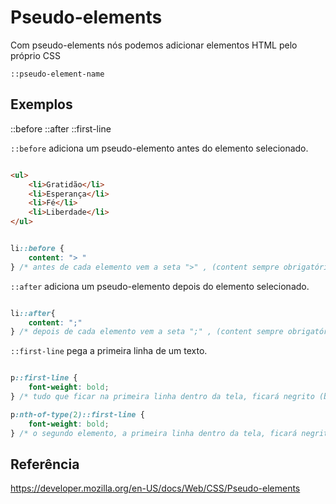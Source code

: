 # Pseudo-elements

Com pseudo-elements nós podemos adicionar elementos HTML pelo próprio CSS

`::pseudo-element-name`


## Exemplos

::before
::after
::first-line


`::before` adiciona um pseudo-elemento antes do elemento selecionado.

```html

<ul>
    <li>Gratidão</li>
    <li>Esperança</li>
    <li>Fé</li>
    <li>Liberdade</li>
</ul>

```

```css

li::before {
    content: "> "
} /* antes de cada elemento vem a seta ">" , (content sempre obrigatório para before) */

```

`::after` adiciona um pseudo-elemento depois do elemento selecionado.

```css

li::after{
    content: ";"
} /* depois de cada elemento vem a seta ";" , (content sempre obrigatório para after) */

```

<!-- Tanto para o ::before quanto para o ::after é preciso adicionar o content, mesmo que ele seja vazio content = ""; -->


`::first-line` pega a primeira linha de um texto.

```css

p::first-line {
    font-weight: bold;
} /* tudo que ficar na primeira linha dentro da tela, ficará negrito (bold) */

p:nth-of-type(2)::first-line {
    font-weight: bold;
} /* o segundo elemento, a primeira linha dentro da tela, ficará negrito (bold) , (combinação) */

```


## Referência

https://developer.mozilla.org/en-US/docs/Web/CSS/Pseudo-elements

